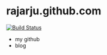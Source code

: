 # rajarju.github.com
[![Build Status](https://travis-ci.org/rajarju/rajarju.github.com.svg?branch=master)](https://travis-ci.org/rajarju/rajarju.github.com)
- my github
- blog
